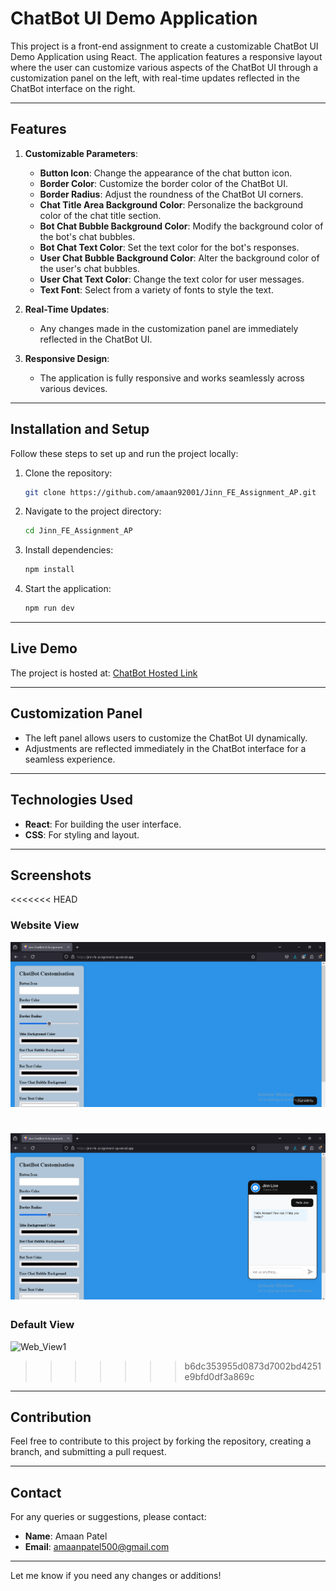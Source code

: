 
# ChatBot UI Demo Application

This project is a front-end assignment to create a customizable ChatBot UI Demo Application using React. The application features a responsive layout where the user can customize various aspects of the ChatBot UI through a customization panel on the left, with real-time updates reflected in the ChatBot interface on the right.

---

## Features

1. **Customizable Parameters**:
   - **Button Icon**: Change the appearance of the chat button icon.
   - **Border Color**: Customize the border color of the ChatBot UI.
   - **Border Radius**: Adjust the roundness of the ChatBot UI corners.
   - **Chat Title Area Background Color**: Personalize the background color of the chat title section.
   - **Bot Chat Bubble Background Color**: Modify the background color of the bot's chat bubbles.
   - **Bot Chat Text Color**: Set the text color for the bot's responses.
   - **User Chat Bubble Background Color**: Alter the background color of the user's chat bubbles.
   - **User Chat Text Color**: Change the text color for user messages.
   - **Text Font**: Select from a variety of fonts to style the text.

2. **Real-Time Updates**: 
   - Any changes made in the customization panel are immediately reflected in the ChatBot UI.

3. **Responsive Design**:
   - The application is fully responsive and works seamlessly across various devices.

---

## Installation and Setup

Follow these steps to set up and run the project locally:

1. Clone the repository:
   ```bash
   git clone https://github.com/amaan92001/Jinn_FE_Assignment_AP.git
   ```
2. Navigate to the project directory:
   ```bash
   cd Jinn_FE_Assignment_AP
   ```
3. Install dependencies:
   ```bash
   npm install
   ```
4. Start the application:
   ```bash
   npm run dev
   ```

---

## Live Demo

The project is hosted at: [ChatBot Hosted Link](https://jinn-fe-assignment-ap.vercel.app/)  

---

## Customization Panel

- The left panel allows users to customize the ChatBot UI dynamically.
- Adjustments are reflected immediately in the ChatBot interface for a seamless experience.

---

## Technologies Used

- **React**: For building the user interface.
- **CSS**: For styling and layout.

---

## Screenshots

<<<<<<< HEAD
### Website View 
![Web_View1](/src/assets/web_View1.png)  

![Web_View2](/src/assets/web_View2.png)  
=======
### Default View
![Web_View1](./assets/web_view1.png)  

>>>>>>> b6dc353955d0873d7002bd4251e9bfd0df3a869c

---

## Contribution

Feel free to contribute to this project by forking the repository, creating a branch, and submitting a pull request.

---

## Contact

For any queries or suggestions, please contact:
- **Name**: Amaan Patel
- **Email**: amaanpatel500@gmail.com

---

Let me know if you need any changes or additions!
